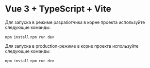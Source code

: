 # Vue 3 + TypeScript + Vite

Для запуска в режиме разработчика в корне проекта используйте следующие команды:

`npm install`
`npm run dev`

Для запуска в production-режиме в корне проекта используйте следующие команды:

`npm install`
`npm run dev`
